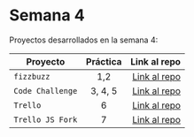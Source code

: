 # Semana 4 

Proyectos desarrollados en la semana 4:

| Proyecto | Práctica | Link al repo |
| ------------- |:-------------:| -----:|
|`fizzbuzz`|1,2|[Link al repo](https://github.com/miguelapol/fizzbuzz_project)|
|`Code Challenge`|3, 4, 5|[Link al repo](https://github.com/miguelapol/fizzbuzz-1)|
|`Trello`|6|[Link al repo](https://github.com/miguelapol/Trello-API-Rest)|
|`Trello JS Fork`|7|[Link al repo](https://github.com/miguelapol/trello)|
